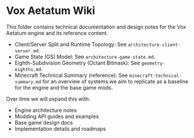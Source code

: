 # Vox Aetatum Wiki

This folder contains technical documentation and design notes for the Vox Aetatum engine and its reference content.

- Client/Server Split and Runtime Topology: See `architecture-client-server.md`.
- Game State (GS) Model: See `architecture-game-state.md`.
- Eighth-Subdivision Geometry (Octant Bitmask): See `geometry-eighths.md`.
- Minecraft Technical Summary (reference): See `minecraft-technical-summary.md` for an overview of systems we aim to replicate as a baseline for the engine and the base game mods.

Over time we will expand this with:
- Engine architecture notes
- Modding API guides and examples
- Base game design docs
- Implementation details and roadmaps

